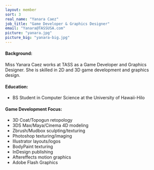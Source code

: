 ```yaml
---
layout: member
sort: 3
real_name: "Yanara Caez"
job_title: "Game Developer & Graphics Designer"
email: "Yanara@TASSUSA.com"
picture: "yanara.jpg"
picture_big: "yanara-big.jpg"
---
```

#### Background: 
Miss Yanara Caez works at TASS as a Game Developer and Graphics Designer. She is skilled in 2D and 3D game development and graphics design.

#### Education:
- BS Student in Computer Science at the University of Hawaii-Hilo

#### Game Development Focus:
- 3D Coat/Topogun retopology
- 3DS Max/Maya/Cinema 4D modeling
- Zbrush/Mudbox sculpting/texturing
- Photoshop texturing/imaging
- Illustrator layouts/logos
- BodyPaint texturing
- InDesign publishing
- Aftereffects motion graphics
- Adobe Flash Graphics